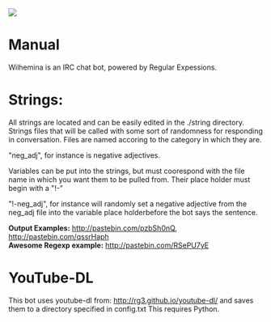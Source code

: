 <img src="https://weaknetlabs.com/images/wilhelminalogo-git.png"/>

# Manual
Wilhemina is an IRC chat bot, powered by Regular Expessions.

# Strings:
All strings are located and can be easily edited in the ./string directory. Strings files that will be called with some sort of randomness for responding in conversation. Files are named accoring to the category in which they are.

"neg_adj", for instance is negative adjectives.

Variables can be put into the strings, but must coorespond with the file name in which you want them to be pulled from. Their place holder must begin with a "!-"

"!-neg_adj", for instance will randomly set a negative adjective from the neg_adj file into the variable place holderbefore the bot says the sentence.

<b>Output Examples:</b> http://pastebin.com/pzbSh0nQ, http://pastebin.com/qssrHaph<br />
<b>Awesome Regexp example:</b> http://pastebin.com/RSePU7yE

# YouTube-DL
This bot uses youtube-dl from:
http://rg3.github.io/youtube-dl/
and saves them to a directory specified in config.txt
This requires Python.
